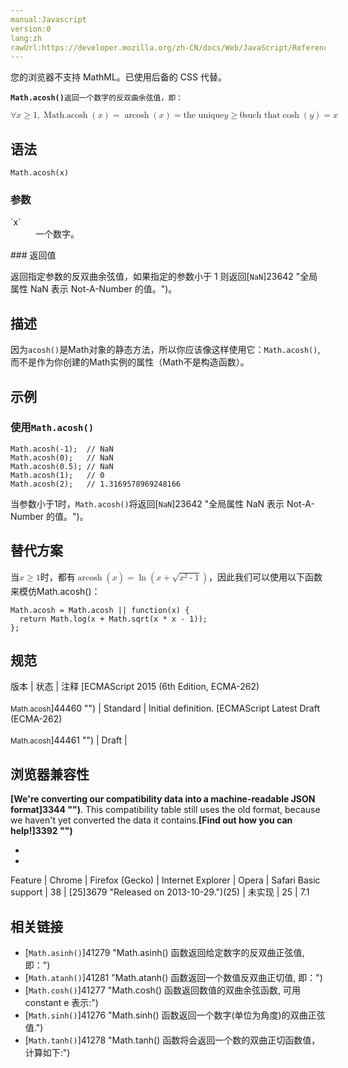 ```yaml
---
manual:Javascript
version:0
lang:zh
rawUrl:https://developer.mozilla.org/zh-CN/docs/Web/JavaScript/Reference/Global_Objects/Math/%E5%8F%8D%E5%8F%8C%E6%9B%B2%E4%BD%99%E5%BC%A6%E5%80%BC
---
```






您的浏览器不支持 MathML。已使用后备的 CSS 代替。




**`Math.acosh()`**`返回一个数字的反双曲余弦值，即：`



<math><semantics><mrow><mo>∀</mo><mi>x</mi><mo>≥</mo><mn>1</mn><mo>,</mo><mstyle><mrow><mo>Math.acosh</mo><mo>(</mo><mi>x</mi><mo>)</mo></mrow></mstyle><mo>=</mo><mo>arcosh</mo><mo>(</mo><mi>x</mi><mo>)</mo><mo>=</mo><mtext>the unique</mtext><mspace></mspace><mi>y</mi><mo>≥</mo><mn>0</mn><mspace></mspace><mtext>such that</mtext><mspace></mspace><mo>cosh</mo><mo>(</mo><mi>y</mi><mo>)</mo><mo>=</mo><mi>x</mi></mrow></semantics></math>


## 语法<a name="语法"></a>

```
Math.acosh(x)
```

### 参数<a name="参数"></a>
<dl><dt id=''>`x`</dt><dd>一个数字。</dd></dl>
### 返回值<a name="返回值"></a>


返回指定参数的反双曲余弦值，如果指定的参数小于 1 则返回[`NaN`]23642 "全局属性 NaN 表示 Not-A-Number 的值。")。


## 描述<a name="描述"></a>


因为`acosh()`是Math对象的静态方法，所以你应该像这样使用它：`Math.acosh()`, 而不是作为你创建的Math实例的属性（Math不是构造函数）。


## 示例<a name="示例"></a>

### 使用`Math.acosh()`<a name="使用_Math.acosh()"></a>

```
Math.acosh(-1);  // NaN
Math.acosh(0);   // NaN
Math.acosh(0.5); // NaN
Math.acosh(1);   // 0
Math.acosh(2);   // 1.3169578969248166
```


当参数小于1时，`Math.acosh()`将返回[`NaN`]23642 "全局属性 NaN 表示 Not-A-Number 的值。")。


## 替代方案<a name="替代方案"></a>


当<math><semantics><mrow><mi>x</mi><mo>≥</mo><mn>1</mn></mrow></semantics></math>时，都有<math><semantics><mrow><mo>arcosh</mo><mo>(</mo><mi>x</mi><mo>)</mo><mo>=</mo><mo>ln</mo><mrow><mo>(</mo><mrow><mi>x</mi><mo>+</mo><msqrt><mrow><msup><mi>x</mi><mn>2</mn></msup><mo>-</mo><mn>1</mn></mrow></msqrt></mrow><mo>)</mo></mrow></mrow></semantics></math>，因此我们可以使用以下函数来模仿Math.acosh()：


```
Math.acosh = Math.acosh || function(x) {
  return Math.log(x + Math.sqrt(x * x - 1));
};
```

## 规范<a name="规范"></a>

版本 | 状态 | 注释 
[ECMAScript 2015 (6th Edition, ECMA-262)<br></br><small>Math.acosh</small>]44460 "") | Standard | Initial definition. 
[ECMAScript Latest Draft (ECMA-262)<br></br><small>Math.acosh</small>]44461 "") | Draft |  


## 浏览器兼容性<a name="浏览器兼容性"></a>


**[We&#39;re converting our compatibility data into a machine-readable JSON format]3344 "")**. This compatibility table still uses the old format, because we haven&#39;t yet converted the data it contains.**[Find out how you can help!]3392 "")**


* 
* 

Feature | Chrome | Firefox (Gecko) | Internet Explorer | Opera | Safari 
Basic support | 38 | [25]3679 "Released on 2013-10-29.")(25) | 未实现 | 25 | 7.1 





## 相关链接<a name="相关链接"></a>

* [`Math.asinh()`]41279 "Math.asinh() 函数返回给定数字的反双曲正弦值, 即：")
* [`Math.atanh()`]41281 "Math.atanh() 函数返回一个数值反双曲正切值, 即：")
* [`Math.cosh()`]41277 "Math.cosh() 函数返回数值的双曲余弦函数, 可用 constant e 表示:")
* [`Math.sinh()`]41276 "Math.sinh() 函数返回一个数字(单位为角度)的双曲正弦值.")
* [`Math.tanh()`]41278 "Math.tanh() 函数将会返回一个数的双曲正切函数值，计算如下:")



